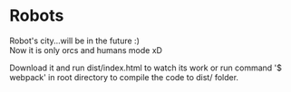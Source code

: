 # Robots
Robot's city...will be in the future :)  
Now it is only orcs and humans mode xD  

Download it and run dist/index.html to watch its work or run command '$ webpack' in root directory  to compile the code to dist/ folder.